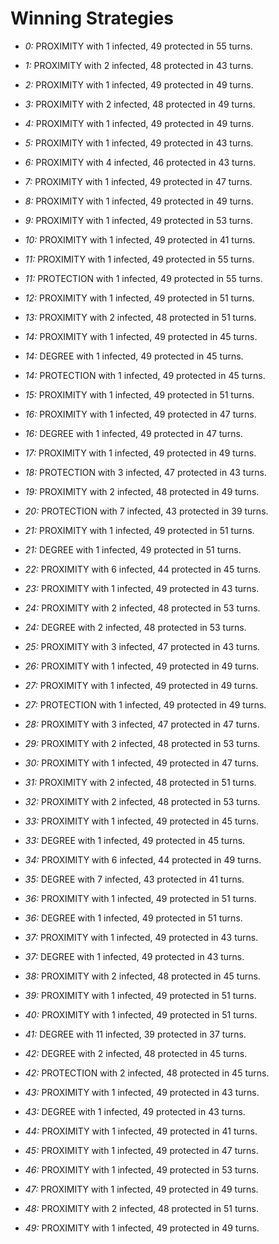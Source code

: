 # Winning Strategies

* _0:_ PROXIMITY with 1 infected, 49 protected in 55 turns.


* _1:_ PROXIMITY with 2 infected, 48 protected in 43 turns.


* _2:_ PROXIMITY with 1 infected, 49 protected in 49 turns.


* _3:_ PROXIMITY with 2 infected, 48 protected in 49 turns.


* _4:_ PROXIMITY with 1 infected, 49 protected in 49 turns.


* _5:_ PROXIMITY with 1 infected, 49 protected in 43 turns.


* _6:_ PROXIMITY with 4 infected, 46 protected in 43 turns.


* _7:_ PROXIMITY with 1 infected, 49 protected in 47 turns.


* _8:_ PROXIMITY with 1 infected, 49 protected in 49 turns.


* _9:_ PROXIMITY with 1 infected, 49 protected in 53 turns.


* _10:_ PROXIMITY with 1 infected, 49 protected in 41 turns.


* _11:_ PROXIMITY with 1 infected, 49 protected in 55 turns.


* _11:_ PROTECTION with 1 infected, 49 protected in 55 turns.


* _12:_ PROXIMITY with 1 infected, 49 protected in 51 turns.


* _13:_ PROXIMITY with 2 infected, 48 protected in 51 turns.


* _14:_ PROXIMITY with 1 infected, 49 protected in 45 turns.


* _14:_ DEGREE with 1 infected, 49 protected in 45 turns.


* _14:_ PROTECTION with 1 infected, 49 protected in 45 turns.


* _15:_ PROXIMITY with 1 infected, 49 protected in 51 turns.


* _16:_ PROXIMITY with 1 infected, 49 protected in 47 turns.


* _16:_ DEGREE with 1 infected, 49 protected in 47 turns.


* _17:_ PROXIMITY with 1 infected, 49 protected in 49 turns.


* _18:_ PROTECTION with 3 infected, 47 protected in 43 turns.


* _19:_ PROXIMITY with 2 infected, 48 protected in 49 turns.


* _20:_ PROTECTION with 7 infected, 43 protected in 39 turns.


* _21:_ PROXIMITY with 1 infected, 49 protected in 51 turns.


* _21:_ DEGREE with 1 infected, 49 protected in 51 turns.


* _22:_ PROXIMITY with 6 infected, 44 protected in 45 turns.


* _23:_ PROXIMITY with 1 infected, 49 protected in 43 turns.


* _24:_ PROXIMITY with 2 infected, 48 protected in 53 turns.


* _24:_ DEGREE with 2 infected, 48 protected in 53 turns.


* _25:_ PROXIMITY with 3 infected, 47 protected in 43 turns.


* _26:_ PROXIMITY with 1 infected, 49 protected in 49 turns.


* _27:_ PROXIMITY with 1 infected, 49 protected in 49 turns.


* _27:_ PROTECTION with 1 infected, 49 protected in 49 turns.


* _28:_ PROXIMITY with 3 infected, 47 protected in 47 turns.


* _29:_ PROXIMITY with 2 infected, 48 protected in 53 turns.


* _30:_ PROXIMITY with 1 infected, 49 protected in 47 turns.


* _31:_ PROXIMITY with 2 infected, 48 protected in 51 turns.


* _32:_ PROXIMITY with 2 infected, 48 protected in 53 turns.


* _33:_ PROXIMITY with 1 infected, 49 protected in 45 turns.


* _33:_ DEGREE with 1 infected, 49 protected in 45 turns.


* _34:_ PROXIMITY with 6 infected, 44 protected in 49 turns.


* _35:_ DEGREE with 7 infected, 43 protected in 41 turns.


* _36:_ PROXIMITY with 1 infected, 49 protected in 51 turns.


* _36:_ DEGREE with 1 infected, 49 protected in 51 turns.


* _37:_ PROXIMITY with 1 infected, 49 protected in 43 turns.


* _37:_ DEGREE with 1 infected, 49 protected in 43 turns.


* _38:_ PROXIMITY with 2 infected, 48 protected in 45 turns.


* _39:_ PROXIMITY with 1 infected, 49 protected in 51 turns.


* _40:_ PROXIMITY with 1 infected, 49 protected in 51 turns.


* _41:_ DEGREE with 11 infected, 39 protected in 37 turns.


* _42:_ DEGREE with 2 infected, 48 protected in 45 turns.


* _42:_ PROTECTION with 2 infected, 48 protected in 45 turns.


* _43:_ PROXIMITY with 1 infected, 49 protected in 43 turns.


* _43:_ DEGREE with 1 infected, 49 protected in 43 turns.


* _44:_ PROXIMITY with 1 infected, 49 protected in 41 turns.


* _45:_ PROXIMITY with 1 infected, 49 protected in 47 turns.


* _46:_ PROXIMITY with 1 infected, 49 protected in 53 turns.


* _47:_ PROXIMITY with 1 infected, 49 protected in 49 turns.


* _48:_ PROXIMITY with 2 infected, 48 protected in 51 turns.


* _49:_ PROXIMITY with 1 infected, 49 protected in 49 turns.


